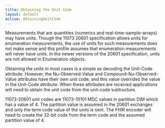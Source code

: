 ```yaml
---
title: Obtaining the Unit Code
layout: default
active: ObtainingUnitCode
---
```


Measurements that are quantities (numerics and real-time-sample-arrays) may have units. Though the 11073 20601 specification allows units for enumeration measurements, the use of units for such measurements does not make sense and this profile assumes that enumeration measurements will never have units. In the newer versions of the 20601 specification, units are not allowed in Enumeration objects.

Obtaining the units in most cases is a simple as decoding the Unit-Code attribute. However, the Nu-Observed-Value and Compound-Nu-Observed-Value attributes have their own unit code, and this value overrides the value in the Unit-Code attribute. When these attributes are received applications will need to obtain the unit code from the unit-code subtructure.

11073-20601 unit codes are 11073-10101 MDC values in partition DIM which has a value of 4. The partition value is assumed in the 20601 exchanges and only the term code value of the units is sent. The FHIR encoder will need to create the 32-bit code from the term code and the assumed partition value of 4.